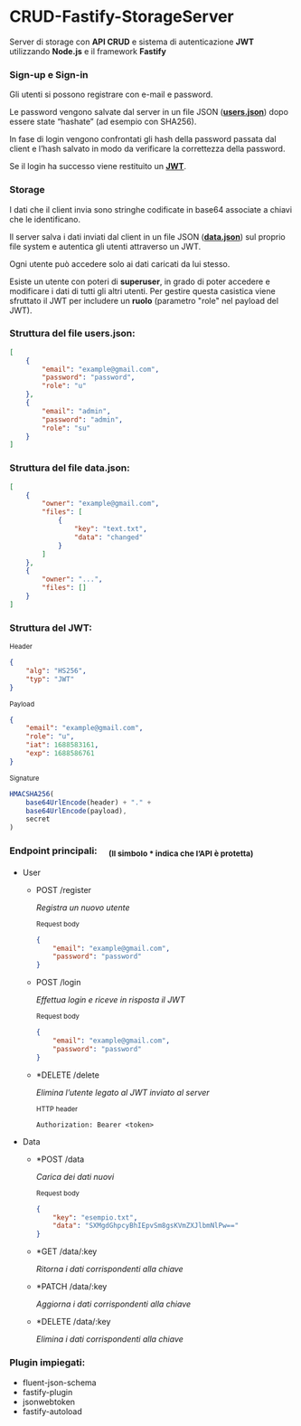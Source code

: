 # CRUD-Fastify-StorageServer
Server di storage con **API CRUD** e sistema di autenticazione **JWT** utilizzando **Node.js** e il framework **Fastify**

### **Sign-up e Sign-in**

Gli utenti si possono registrare con e-mail e password.

Le password vengono salvate dal server in un file JSON ([**users.json**](#struttura-del-file-usersjson)) dopo essere state “hashate” (ad esempio con SHA256). 

In fase di login vengono confrontati gli hash della password passata dal client e l’hash salvato in modo da verificare la correttezza della password.

Se il login ha successo viene restituito un [**JWT**](#struttura-del-jwt).

### **Storage**

I dati che il client invia sono stringhe codificate in base64 associate a chiavi che le identificano.

Il server salva i dati inviati dal client in un file JSON ([**data.json**](#struttura-del-file-datajson)) sul proprio file system e autentica gli utenti attraverso un JWT.

Ogni utente può accedere solo ai dati caricati da lui stesso.

Esiste un utente con poteri di **superuser**, in grado di poter accedere e modificare i dati di tutti gli altri utenti. Per gestire questa casistica viene sfruttato il JWT per includere un **ruolo** (parametro "role" nel payload del JWT).

### **Struttura del file users.json:**
```json
[
    {
        "email": "example@gmail.com",
        "password": "password",
        "role": "u"
    },
    {
        "email": "admin",
        "password": "admin",
        "role": "su"
    }
]
```

### **Struttura del file data.json:**
```json
[
    {
        "owner": "example@gmail.com",
        "files": [
            {
                "key": "text.txt",
                "data": "changed"
            }
        ]
    },
    {
        "owner": "...",
        "files": []
    } 
]
```

### **Struttura del JWT:**
<sub>Header</sub>
```json
{
    "alg": "HS256",
    "typ": "JWT"
}
```
<sub>Payload</sub>
```json
{
    "email": "example@gmail.com",
    "role": "u",
    "iat": 1688583161,
    "exp": 1688586761
}
```
<sub>Signature</sub>
```js
HMACSHA256(
    base64UrlEncode(header) + "." +
    base64UrlEncode(payload),
    secret
)
```

### **Endpoint principali:** &emsp;<sub>(Il simbolo * indica che l’API è protetta)</sub>
- User
    - POST /register&emsp;

        _Registra un nuovo utente_

        <sub>Request body</sub>
        ```json
        {
            "email": "example@gmail.com",
            "password": "password"
        }
        ```

    - POST /login
        
        _Effettua login e riceve in risposta il JWT_

        <sub>Request body</sub>
        ```json
        {
            "email": "example@gmail.com",
            "password": "password"
        }
        ```
    - *DELETE /delete
        
        _Elimina l’utente legato al JWT inviato al server_

        <sub>HTTP header</sub>
        ```
        Authorization: Bearer <token>
        ```

    
- Data
    - *POST /data
        
        _Carica dei dati nuovi_

        <sub>Request body</sub>

        ```json
        { 
            "key": "esempio.txt",
            "data": "SXMgdGhpcyBhIEpvSm8gsKVmZXJlbmNlPw=="
        }
        ```

    - *GET /data/:key
    
        _Ritorna i dati corrispondenti alla chiave_
    - *PATCH /data/:key
    
        _Aggiorna i dati corrispondenti alla chiave_
    - *DELETE /data/:key
    
        _Elimina i dati corrispondenti alla chiave_	

### **Plugin impiegati**:
- fluent-json-schema
- fastify-plugin
- jsonwebtoken
- fastify-autoload 


